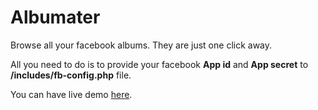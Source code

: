 Albumater
=========

Browse all your facebook albums. They are just one click away.

All you need to do is to provide your facebook <b>App id</b> and <b>App secret</b> to <b>/includes/fb-config.php</b> file.

You can have live demo <a href='http://riteshpatel.site11.com/assignments/albumater/index.php' target='_blank'>here</a>.
